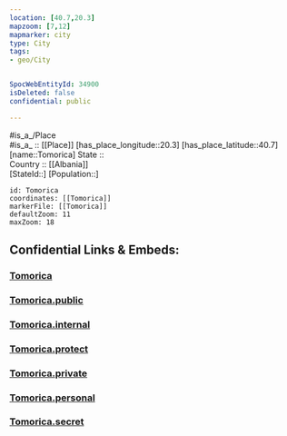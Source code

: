```yaml
---
location: [40.7,20.3] 
mapzoom: [7,12] 
mapmarker: city 
type: City
tags:
- geo/City


SpocWebEntityId: 34900
isDeleted: false
confidential: public

---
```

#is_a_/Place  
#is_a_ :: [[Place]] 
[has_place_longitude::20.3] 
[has_place_latitude::40.7] 
[name::Tomorica] 
State ::  
Country :: [[Albania]]  
[StateId::] 
[Population::] 



```leaflet
id: Tomorica
coordinates: [[Tomorica]] 
markerFile: [[Tomorica]] 
defaultZoom: 11 
maxZoom: 18
```


## Confidential Links & Embeds: 

### [Tomorica](/_Standards/Earth/Continent/Europe/Europe~South/Albania/Counties~Albania/Berat/City/Tomorica.md) 

### [Tomorica.public](/_public/Earth/Continent/Europe/Europe~South/Albania/Counties~Albania/Berat/City/Tomorica.public.md) 

### [Tomorica.internal](/_internal/Earth/Continent/Europe/Europe~South/Albania/Counties~Albania/Berat/City/Tomorica.internal.md) 

### [Tomorica.protect](/_protect/Earth/Continent/Europe/Europe~South/Albania/Counties~Albania/Berat/City/Tomorica.protect.md) 

### [Tomorica.private](/_private/Earth/Continent/Europe/Europe~South/Albania/Counties~Albania/Berat/City/Tomorica.private.md) 

### [Tomorica.personal](/_personal/Earth/Continent/Europe/Europe~South/Albania/Counties~Albania/Berat/City/Tomorica.personal.md) 

### [Tomorica.secret](/_secret/Earth/Continent/Europe/Europe~South/Albania/Counties~Albania/Berat/City/Tomorica.secret.md)


